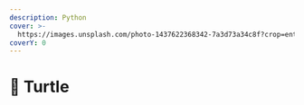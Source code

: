 ```yaml
---
description: Python
cover: >-
  https://images.unsplash.com/photo-1437622368342-7a3d73a34c8f?crop=entropy&cs=srgb&fm=jpg&ixid=M3wxOTcwMjR8MHwxfHNlYXJjaHwxfHxUdXJ0bGV8ZW58MHx8fHwxNzAxNjMyMDkzfDA&ixlib=rb-4.0.3&q=85
coverY: 0
---
```


# 🐢 Turtle


